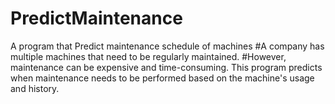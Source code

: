 # PredictMaintenance
A program that Predict maintenance schedule of machines
#A company has multiple machines that need to be regularly maintained. 
#However, maintenance can be expensive and time-consuming. This program predicts when maintenance needs to be performed based on the machine's usage and history.
